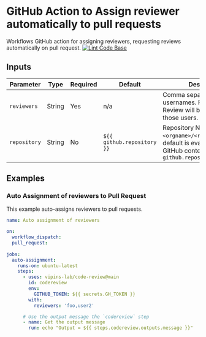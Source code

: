 # GitHub Action to Assign reviewer automatically to pull requests
Workflows GitHub action for assigning reviewers, requesting reviews automatically on pull request.
[![Lint Code Base](https://github.com/vipins-lab/code-review/actions/workflows/super-linter.yml/badge.svg?branch=main)](https://github.com/vipins-lab/code-review/actions/workflows/super-linter.yml)


## Inputs

| Parameter                   | Type    | Required                             | Default                     | Description                                                                                                                                                                                                                                                                                |
| --------------------------- | ------- | ------------------------------------ | -------                     | ------------------------------------------------------------------------------------------------------------------------------------------------------------------------------------------------------------------------------------------------------------------------------------------ |
| `reviewers`                 | String  | Yes                                  | n/a                         | Comma separated list of usernames. Pull Request Review will be requested to those users.                                                                                                                                                                                                   |
| `repository`                | String  | No                                   | `${{ github.repository }}`  | Repository Name as `<orgname>/<repository_name>`, default is evalulated from GitHub context `github.repository`                                                                                                                                                                            |

## Examples

### Auto Assignment of reviewers to Pull Request

This example auto-assigns reviewers to pull requests.

```yml
name: Auto assignment of reviewers

on:
  workflow_dispatch:
  pull_request:
  
jobs:
  auto-assignment:
    runs-on: ubuntu-latest
    steps:
      - uses: vipins-lab/code-review@main
        id: codereview
        env:
          GITHUB_TOKEN: ${{ secrets.GH_TOKEN }}
        with:
          reviewers: 'foo,user2'

      # Use the output message the `codereview` step
      - name: Get the output message
        run: echo "Output = ${{ steps.codereview.outputs.message }}"

```
